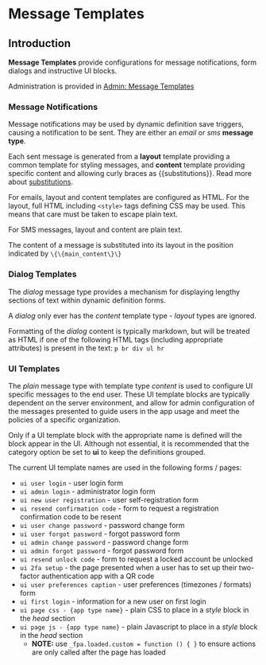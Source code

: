 # Message Templates

## Introduction

**Message Templates** provide configurations for message notifications, form dialogs and instructive UI blocks.

Administration is provided in [Admin: Message Templates](/admin/app_configurations)

### Message Notifications

Message notifications may be used by dynamic definition save triggers, causing a notification to be sent.
They are either an *email* or *sms* **message type**.

Each sent message is generated from a **layout** template providing a common template for styling messages,
and **content** template providing specific content and allowing curly braces as \{\{substitutions\}\}. Read more about [substitutions](../general/substitutions.md).

For emails, layout and content templates are configured as HTML. For the layout, full HTML including `<style>` tags
defining CSS may be used. This means that care must be taken to escape plain text.

For SMS messages, layout and content are plain text.

The content of a message is substituted into its layout in the position indicated by `\{\{main_content\}\}`

### Dialog Templates

The *dialog* message type provides a mechanism for displaying lengthy sections of text within dynamic definition forms.

A *dialog* only ever has the *content* template type - *layout* types are ignored.

Formatting of the *dialog* content is typically markdown, but will be treated as HTML if one of the following HTML tags
(including appropriate attributes) is present in the text: `p br div ul hr`

### UI Templates

The *plain* message type with template type *content* is used to configure UI specific messages to the end user. These UI template
blocks are typically dependent on the server environment, and allow for admin configuration of the messages presented to guide
users in the app usage and meet the policies of a specific organization.

Only if a UI template block with the appropriate name is defined will the block appear in the UI. Although not essential, it is
recommended that the category option be set to **ui** to keep the definitions grouped.

The current UI template names are
used in the following forms / pages:

- `ui user login` - user login form
- `ui admin login` - administrator login form
- `ui new user registration` - user self-registration form
- `ui resend confirmation code` - form to request a registration confirmation code to be resent
- `ui user change password` - password change form
- `ui user forgot password` - forgot password form
- `ui admin change password` - password change form
- `ui admin forgot password` - forgot password form
- `ui resend unlock code` - form to request a locked account be unlocked
- `ui 2fa setup` - the page presented when a user has to set up their two-factor authentication app with a QR code
- `ui user preferences caption` - user preferences (timezones / formats) form
- `ui first login` - information for a new user on first login
- `ui page css - {app type name}` - plain CSS to place in a *style* block in the *head* section
- `ui page js - {app type name}` - plain Javascript to place in a *style* block in the *head* section
  - **NOTE:** use `_fpa.loaded.custom = function () { }` to ensure actions are only called after the page has loaded

